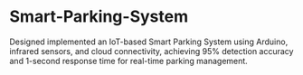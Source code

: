 # Smart-Parking-System
Designed implemented an IoT-based Smart Parking System using Arduino, infrared sensors, and cloud connectivity, achieving 95% detection accuracy and 1-second response time for real-time parking management.
